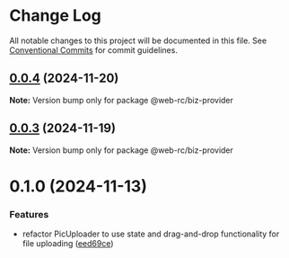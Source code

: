 # Change Log

All notable changes to this project will be documented in this file.
See [Conventional Commits](https://conventionalcommits.org) for commit guidelines.

## [0.0.4](https://github.com/weidyg/web-rc/compare/@web-rc/biz-provider@0.0.3...@web-rc/biz-provider@0.0.4) (2024-11-20)

**Note:** Version bump only for package @web-rc/biz-provider

## [0.0.3](https://github.com/weidyg/web-rc/compare/@web-rc/biz-provider@0.1.0...@web-rc/biz-provider@0.0.3) (2024-11-19)

**Note:** Version bump only for package @web-rc/biz-provider

# 0.1.0 (2024-11-13)

### Features

- refactor PicUploader to use state and drag-and-drop functionality for file uploading ([eed69ce](https://github.com/weidyg/web-rc/commit/eed69ce81703bed3413a8720d733caedf14e94cf))
